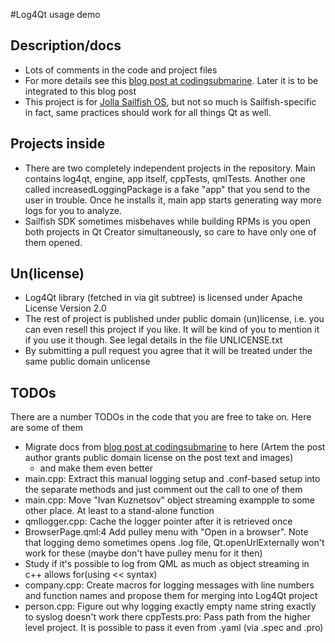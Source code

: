 #Log4Qt usage demo

## Description/docs
- Lots of comments in the code and project files
- For more details see this [blog post at codingsubmarine](http://www.codingsubmarine.com/log4qt-for-jolla-sailfish-os-and-in-general). Later it is to be integrated to this blog post
- This project is for [Jolla Sailfish OS](http://sailfishos.org), but not so much is Sailfish-specific in fact, same practices should work for all things Qt as well.

## Projects inside
- There are two completely independent projects in the repository. Main contains log4qt, engine, app itself, cppTests, qmlTests. Another one called increasedLoggingPackage is a fake "app" that you send to the user in trouble. Once he installs it, main app starts generating way more logs for you to analyze.
- Sailfish SDK sometimes misbehaves while building RPMs is you open both projects in Qt Creator simultaneously, so care to have only one of them opened.


## Un(license)
- Log4Qt library (fetched in via git subtree) is licensed under Apache License Version 2.0
- The rest of project is published under public domain (un)license, i.e. you can even resell this project if you like. It will be kind of you to mention it if you use it though. See legal details in the file UNLICENSE.txt
- By submitting a pull request you agree that it will be treated under the same public domain unlicense

## TODOs
There are a number TODOs in the code that you are free to take on. Here are some of them
- Migrate docs from [blog post at codingsubmarine](http://www.codingsubmarine.com/log4qt-for-jolla-sailfish-os-and-in-general) to here (Artem the post author grants public domain license on the post text and images)
  - and make them even better
- main.cpp: Extract this manual logging setup and .conf-based setup into the separate methods and just comment out the call to one of them
- main.cpp: Move "Ivan Kuznetsov" object streaming exampple to some other place. At least to a stand-alone function
- qmllogger.cpp: Cache the logger pointer after it is retrieved once
- BrowserPage.qml:4  Add pulley menu with "Open in a browser". Note that logging demo sometimes opens .log file, Qt.openUrlExternally won't work for these (maybe don't have pulley menu for it then)
- Study if it's possible to log from QML as much as object streaming in c++ allows for(using << syntax)
- company.cpp: Create macros for logging messages with line numbers and function names and propose them for merging into Log4Qt project
- person.cpp: Figure out why logging exactly empty name string exactly to syslog doesn't work there
cppTests.pro: Pass path from the higher level project. It is possible to pass it even from .yaml (via .spec and .pro)
